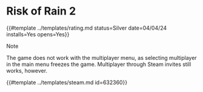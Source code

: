 # Risk of Rain 2

{{#template ../templates/rating.md status=Silver date=04/04/24 installs=Yes opens=Yes}}

> [!NOTE]
> The game does not work with the multiplayer menu, as selecting multiplayer in the main menu freezes the game. Multiplayer through Steam invites still works, however.

{{#template ../templates/steam.md id=632360}}